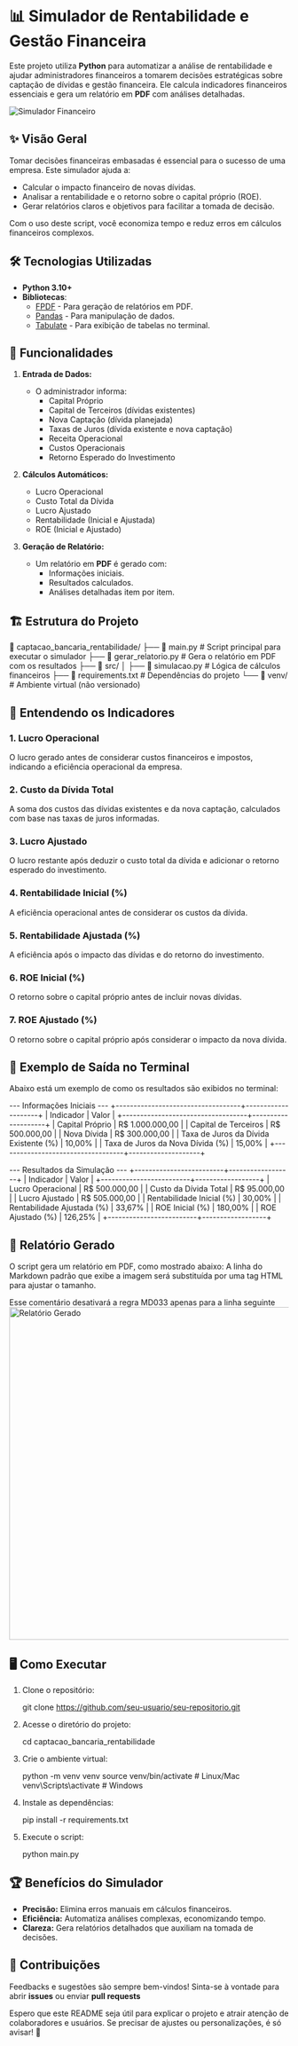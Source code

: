 # 📊 Simulador de Rentabilidade e Gestão Financeira

Este projeto utiliza **Python** para automatizar a análise de rentabilidade e ajudar administradores financeiros a tomarem decisões estratégicas sobre captação de dívidas e gestão financeira. Ele calcula indicadores financeiros essenciais e gera um relatório em **PDF** com análises detalhadas.

![Simulador Financeiro](images/estrutura_projeto.PNG)

## ✨ **Visão Geral**

Tomar decisões financeiras embasadas é essencial para o sucesso de uma empresa. Este simulador ajuda a:

- Calcular o impacto financeiro de novas dívidas.
- Analisar a rentabilidade e o retorno sobre o capital próprio (ROE).
- Gerar relatórios claros e objetivos para facilitar a tomada de decisão.

Com o uso deste script, você economiza tempo e reduz erros em cálculos financeiros complexos.

## 🛠 **Tecnologias Utilizadas**

- **Python 3.10+**
- **Bibliotecas**:
  - [FPDF](https://pypi.org/project/fpdf/) - Para geração de relatórios em PDF.
  - [Pandas](https://pandas.pydata.org/) - Para manipulação de dados.
  - [Tabulate](https://pypi.org/project/tabulate/) - Para exibição de tabelas no terminal.

## 🚀 **Funcionalidades**

1. **Entrada de Dados:**
   - O administrador informa:
     - Capital Próprio
     - Capital de Terceiros (dívidas existentes)
     - Nova Captação (dívida planejada)
     - Taxas de Juros (dívida existente e nova captação)
     - Receita Operacional
     - Custos Operacionais
     - Retorno Esperado do Investimento

2. **Cálculos Automáticos:**
   - Lucro Operacional
   - Custo Total da Dívida
   - Lucro Ajustado
   - Rentabilidade (Inicial e Ajustada)
   - ROE (Inicial e Ajustado)

3. **Geração de Relatório:**
   - Um relatório em **PDF** é gerado com:
     - Informações iniciais.
     - Resultados calculados.
     - Análises detalhadas item por item.

## 🏗️ **Estrutura do Projeto**

📂 captacao_bancaria_rentabilidade/
├── 📜 main.py                # Script principal para executar o simulador
├── 📜 gerar_relatorio.py     # Gera o relatório em PDF com os resultados
├── 📂 src/
│   ├── 📜 simulacao.py        # Lógica de cálculos financeiros
├── 📜 requirements.txt       # Dependências do projeto
└── 📂 venv/                  # Ambiente virtual (não versionado)

## 🧮 **Entendendo os Indicadores**

### 1. Lucro Operacional

O lucro gerado antes de considerar custos financeiros e impostos, indicando a eficiência operacional da empresa.

### 2. Custo da Dívida Total

A soma dos custos das dívidas existentes e da nova captação, calculados com base nas taxas de juros informadas.

### 3. Lucro Ajustado

O lucro restante após deduzir o custo total da dívida e adicionar o retorno esperado do investimento.

### 4. Rentabilidade Inicial (%)

A eficiência operacional antes de considerar os custos da dívida.

### 5. Rentabilidade Ajustada (%)

A eficiência após o impacto das dívidas e do retorno do investimento.

### 6. ROE Inicial (%)

O retorno sobre o capital próprio antes de incluir novas dívidas.

### 7. ROE Ajustado (%)

O retorno sobre o capital próprio após considerar o impacto da nova dívida.

## 📄 **Exemplo de Saída no Terminal**

Abaixo está um exemplo de como os resultados são exibidos no terminal:

--- Informações Iniciais ---
+-----------------------------------+--------------------+
| Indicador                         | Valor              |
+-----------------------------------+--------------------+
| Capital Próprio                   | R$ 1.000.000,00    |
| Capital de Terceiros              | R$ 500.000,00      |
| Nova Dívida                       | R$ 300.000,00      |
| Taxa de Juros da Dívida Existente (%) | 10,00%         |
| Taxa de Juros da Nova Dívida (%)  | 15,00%             |
+-----------------------------------+--------------------+

--- Resultados da Simulação ---
+-------------------------+------------------+
| Indicador               | Valor            |
+-------------------------+------------------+
| Lucro Operacional       | R$ 500.000,00    |
| Custo da Dívida Total   | R$ 95.000,00     |
| Lucro Ajustado          | R$ 505.000,00    |
| Rentabilidade Inicial (%) | 30,00%         |
| Rentabilidade Ajustada (%) | 33,67%        |
| ROE Inicial (%)         | 180,00%          |
| ROE Ajustado (%)        | 126,25%          |
+-------------------------+------------------+

## 📝 **Relatório Gerado**

O script gera um relatório em PDF, como mostrado abaixo:
A linha do Markdown padrão que exibe a imagem será substituída por uma tag HTML para ajustar o tamanho.

<!-- markdownlint-disable-next-line MD033 --> Esse comentário desativará a regra MD033 apenas para a linha seguinte
<img src="images/relatorio_thumb.png" alt="Relatório Gerado" width="600">

## 🖥️ **Como Executar**

1. Clone o repositório:

   git clone <https://github.com/seu-usuario/seu-repositorio.git>

2. Acesse o diretório do projeto:

   cd captacao_bancaria_rentabilidade

3. Crie o ambiente virtual:

   python -m venv venv
   source venv/bin/activate  # Linux/Mac
   venv\Scripts\activate     # Windows

4. Instale as dependências:

   pip install -r requirements.txt

5. Execute o script:

   python main.py

## 🏆 **Benefícios do Simulador**

- **Precisão:** Elimina erros manuais em cálculos financeiros.
- **Eficiência:** Automatiza análises complexas, economizando tempo.
- **Clareza:** Gera relatórios detalhados que auxiliam na tomada de decisões.

## 📢 **Contribuições**

Feedbacks e sugestões são sempre bem-vindos! Sinta-se à vontade para abrir **issues** ou enviar **pull requests**

Espero que este README seja útil para explicar o projeto e atrair atenção de colaboradores e usuários. Se precisar de ajustes ou personalizações, é só avisar! 🚀
